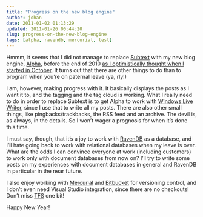 ```yaml
---
title: "Progress on the new blog engine"
author: johan
date: 2011-01-02 01:13:29
updated: 2011-01-26 00:44:20
slug: progress-on-the-new-blog-engine
tags: [alpha, ravendb, mercurial, test]
---
```


Hmmm, it seems that I did not manage to replace [Subtext](http://subtextproject.com) with my new blog engine, [Alpha](https://bitbucket.org/nahojd/alpha/overview), before the end of 2010 [as I optimistically thought when I started in October](/archive/2010/10/18/irsquom-gonna-build-my-own-blog-engine-because-itrsquos-never.aspx). It turns out that there are other things to do than to program when you’re on paternal leave (ya, rly!)

I am, however, making progress with it. It basically displays the posts as I want it to, and the tagging and the tag cloud is working. What I really need to do in order to replace Subtext is to get Alpha to work with [Windows Live Writer](http://explore.live.com/windows-live-writer), since I use that to write all my posts. There are also other small things, like pingbacks/trackbacks, the RSS feed and an archive. The devil is, as always, in the details. So I won’t wager a prognosis for when it’s done this time.

I must say, though, that it’s a joy to work with [RavenDB](http://ravendb.net/) as a database, and I’ll hate going back to work with relational databases when my leave is over. What are the odds I can convince everyone at work (including customers) to work only with document databases from now on? I’ll try to write some posts on my experiences with document databases in general and RavenDB in particular in the near future.

I also enjoy working with [Mercurial](http://mercurial.selenic.com/) and [Bitbucket](https://bitbucket.org/) for versioning control, and I don’t even need Visual Studio integration, since there are no checkouts! Don’t miss [TFS](http://msdn.microsoft.com/en-us/vstudio/ff637362) one bit!

Happy New Year!